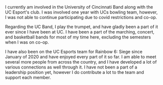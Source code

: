 I currently am involved in the University of Cincinnati Band along with the UC Esport's club.
I was involved one year with UCs bowling team, however, I was not able to continue participating due to covid restrictions and co-op.

Regarding the UC Band, I play the trumpet, and have gladly been a part of it ever since I have been at UC.
I have been a part of the marching, concert, and basketball bands for most of my time here, excluding the semesters when I was on co-op.

I have also been on the UC Esports team for Rainbow 6: Siege since January of 2020 and have enjoyed every part of it so far.
I am able to meet several more people from across the country, and I have developed a lot of various connections as well through it.
I have not been a part of a leadership position yet, however I do contribute a lot to the team and support each member.
